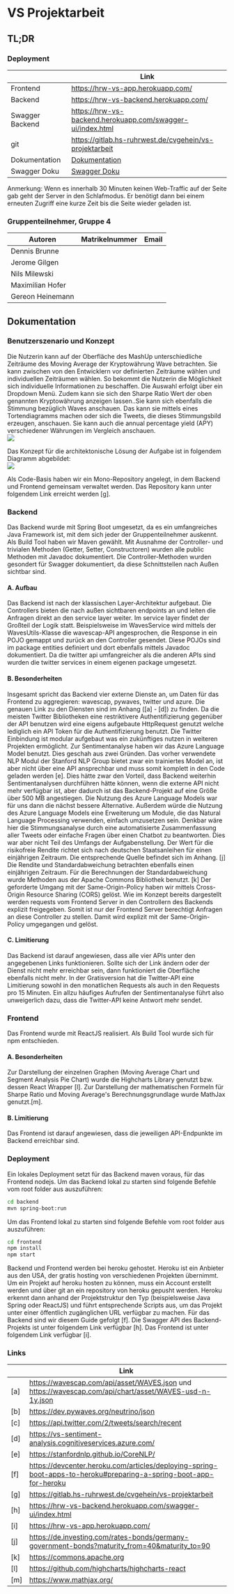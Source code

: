 # VS Projektarbeit

## TL;DR
### Deployment
|                 | Link                                                       |
|-----------------|------------------------------------------------------------|
| Frontend        | https://hrw-vs-app.herokuapp.com/                          |
| Backend         | https://hrw-vs-backend.herokuapp.com/                      |
| Swagger Backend | https://hrw-vs-backend.herokuapp.com/swagger-ui/index.html |
| git             | https://gitlab.hs-ruhrwest.de/cvgehein/vs-projektarbeit    |
| Dokumentation   | [Dokumentation](Dokumentation.pdf)                         |
| Swagger Doku    | [Swagger Doku](swagger.yml)                                |

Anmerkung: Wenn es innerhalb 30 Minuten keinen Web-Traffic auf der Seite gab geht der Server in den Schlafmodus.
Er benötigt dann bei einem erneuten Zugriff eine kurze Zeit bis die Seite wieder geladen ist.

### Gruppenteilnehmer, Gruppe 4
| Autoren          | Matrikelnummer | Email                                |
|------------------|----------------|--------------------------------------|
| Dennis Brunne    |        |     |
| Jerome Gilgen    |        |     |
| Nils Milewski    |        |     |
| Maximilian Hofer |        |  |
| Gereon Heinemann |        |  |

## Dokumentation

### Benutzerszenario und Konzept
Die Nutzerin kann auf der Oberfläche des MashUp unterschiedliche Zeiträume des Moving Average der Kryptowährung Wave betrachten. Sie kann zwischen von den Entwicklern vor definierten Zeiträume wählen und individuellen Zeiträumen wählen. So bekommt die Nutzerin die Möglichkeit sich individuelle Informationen zu beschaffen.  Die Auswahl erfolgt über ein Dropdown Menü.  Zudem kann sie sich den Sharpe Ratio Wert der oben genannten Kryptowährung anzeigen lassen..Sie kann sich ebenfalls die Stimmung bezüglich Waves anschauen. Das kann sie mittels eines Tortendiagramms machen oder sich die Tweets, die dieses Stimmungsbild erzeugen, anschauen. Sie kann auch die annual percentage yield (APY) verschiedener Währungen im Vergleich anschauen.  
![](Use-Case.png)  

Das Konzept für die architektonische Lösung der Aufgabe ist in folgendem Diagramm abgebildet:  
![](Architektur.png)

Als Code-Basis haben wir ein Mono-Repository angelegt, in dem Backend und Frontend gemeinsam verwaltet werden. Das Repository kann unter folgendem Link erreicht werden [g].

### Backend
Das Backend wurde mit Spring Boot umgesetzt, da es ein umfangreiches Java Framework ist, mit dem sich jeder der Gruppenteilnehmer auskennt. Als Build Tool haben wir Maven gewählt. Mit Ausnahme der Controller- und trivialen Methoden (Getter, Setter, Constructoren) wurden alle public Methoden mit Javadoc dokumentiert. Die Controller-Methoden wurden gesondert für Swagger dokumentiert, da diese Schnittstellen nach Außen sichtbar sind.
#### A.	Aufbau
Das Backend ist nach der klassischen Layer-Architektur aufgebaut. Die Controllers bieten die nach außen sichtbaren endpoints an und leiten die Anfragen direkt an den service layer weiter. Im service layer findet der Großteil der Logik statt. Beispielsweise im WavesService wird mittels der WavesUtils-Klasse die wavescap-API angesprochen, die Response in ein POJO gemappt und zurück an den Controller gesendet. Diese POJOs sind im package entities definiert und dort ebenfalls mittels Javadoc dokumentiert. Da die twitter api umfangreicher als die anderen APIs sind wurden die twitter services in einem eigenen package umgesetzt.
#### B. Besonderheiten
Insgesamt spricht das Backend vier externe Dienste an, um Daten für das Frontend zu aggregieren: wavescap, pywaves, twitter und azure. Die genauen Link zu den Diensten sind im Anhang ([a] - [d]) zu finden.
Da die meisten Twitter Bibliotheken eine restriktivere Authentifizierung gegenüber der API benutzen wird eine eigens aufgebaute HttpRequest genutzt welche lediglich ein API Token für die Authentifizierung benutzt. Die Twitter Einbindung ist modular aufgebaut was ein zukünftiges nutzen in weiteren Projekten ermöglicht.
Zur Sentimentanalyse haben wir das Azure Language Model benutzt. Dies geschah aus zwei Gründen. Das vorher verwendete NLP Modul der Stanford NLP Group bietet zwar ein trainiertes Model an, ist aber nicht über eine API ansprechbar und muss somit komplett in den Code geladen werden [e]. Dies hätte zwar den Vorteil, dass Backend weiterhin Sentimentanalysen durchführen hätte können, wenn die externe API nicht mehr verfügbar ist, aber dadurch ist das Backend-Projekt auf eine Größe über 500 MB angestiegen. Die Nutzung des Azure Language Models war für uns dann die nächst bessere Alternative. Außerdem würde die Nutzung des Azure Language Models eine Erweiterung um Module, die das Natural Language Processing verwenden, einfach umzusetzen sein. Denkbar wäre hier die Stimmungsanalyse durch eine automatisierte Zusammenfassung aller Tweets oder einfache Fragen über einen Chatbot zu beantworten. Dies war aber nicht Teil des Umfangs der Aufgabenstellung.
Der Wert für die risikofreie Rendite richtet sich nach deutschen Staatsanleihen für einen einjährigen Zeitraum. Die entsprechende Quelle befindet sich im Anhang. [j] Die Rendite und Standardabweichung betrachten ebenfalls einen einjährigen Zeitraum. Für die Berechnungen der Standardabweichung wurde Methoden aus der Apache Commons Bibliothek benutzt. [k]
Der geforderte Umgang mit der Same-Origin-Policy haben wir mittels Cross-Origin Resource Sharing (CORS) gelöst. Wie im Konzept bereits dargestellt werden requests vom Frontend Server in den Controllern des Backends explizit freigegeben. Somit ist nur der Frontend Server berechtigt Anfragen an diese Controller zu stellen. Damit wird explizit mit der Same-Origin-Policy umgegangen und gelöst.
#### C. Limitierung
Das Backend ist darauf angewiesen, dass alle vier APIs unter den angegebenen Links funktionieren. Sollte sich der Link ändern oder der Dienst nicht mehr erreichbar sein, dann funktioniert die Oberfläche ebenfalls nicht mehr.
In der Gratisversion hat die Twitter-API eine Limitierung sowohl in den monatlichen Requests als auch in den Requests pro 15 Minuten. Ein allzu häufiges Aufrufen der Sentimentanalyse führt also unweigerlich dazu, dass die Twitter-API keine Antwort mehr sendet.


### Frontend
Das Frontend wurde mit ReactJS realisiert. Als Build Tool wurde sich für npm entschieden.
#### A. Besonderheiten
Zur Darstellung der einzelnen Graphen (Moving Average Chart und Segment Analysis Pie Chart) wurde die Highcharts Library genutzt bzw. dessen React Wrapper [l].
Zur Darstellung der mathematischen Formeln für Sharpe Ratio und Moving Average's Berechnungsgrundlage wurde MathJax genutzt.[m].
#### B. Limitierung
Das Frontend ist darauf angewiesen, dass die jeweiligen API-Endpunkte im Backend erreichbar sind.


### Deployment
Ein lokales Deployment setzt für das Backend maven voraus, für das Frontend nodejs.
Um das Backend lokal zu starten sind folgende Befehle vom root folder aus auszuführen:
```sh
cd backend
mvn spring-boot:run
```

Um das Frontend lokal zu starten sind folgende Befehle vom root folder aus auszuführen:
```sh
cd frontend
npm install
npm start
```

Backend und Frontend werden bei heroku gehostet. Heroku ist ein Anbieter aus den USA, der gratis hosting von verschiedenen Projekten übernimmt. Um ein Projekt auf heroku hosten zu können, muss ein Account erstellt werden und über git an ein repository von heroku gepusht werden. Heroku erkennt dann anhand der Projektstruktur den Typ (beispielsweise Java Spring oder ReactJS) und führt entsprechende Scripts aus, um das Projekt unter einer öffentlich zugänglichen URL verfügbar zu machen. Für das Backend sind wir diesem Guide gefolgt [f].
Die Swagger API des Backend-Projekts ist unter folgendem Link verfügbar [h]. Das Frontend ist unter folgendem Link verfügbar [i].

### Links


|     | Link                                                                                                              |
|-----|-------------------------------------------------------------------------------------------------------------------|
| [a] | https://wavescap.com/api/asset/WAVES.json und https://wavescap.com/api/chart/asset/WAVES-usd-n-1y.json            |
| [b] | https://dev.pywaves.org/neutrino/json                                                                             |
| [c] | https://api.twitter.com/2/tweets/search/recent                                                                    |
| [d] | https://vs-sentiment-analysis.cognitiveservices.azure.com/                                                        |
| [e] | https://stanfordnlp.github.io/CoreNLP/                                                                            |
| [f] | https://devcenter.heroku.com/articles/deploying-spring-boot-apps-to-heroku#preparing-a-spring-boot-app-for-heroku |
| [g] | https://gitlab.hs-ruhrwest.de/cvgehein/vs-projektarbeit                                                           |
| [h] | https://hrw-vs-backend.herokuapp.com/swagger-ui/index.html                                                        |
| [i] | https://hrw-vs-app.herokuapp.com/                                                                                 |
| [j] | https://de.investing.com/rates-bonds/germany-government-bonds?maturity_from=40&maturity_to=90                     |
| [k] | https://commons.apache.org                                                                                        |
| [l] | https://github.com/highcharts/highcharts-react                                                                    |  
| [m] | https://www.mathjax.org/                                                                                          |
